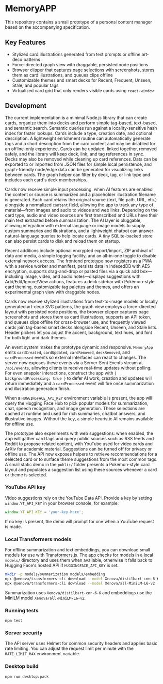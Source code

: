 # MemoryAPP

This repository contains a small prototype of a personal content manager based on the accompanying specification.

## Key Features
- Stylized card illustrations generated from text prompts or offline art-deco patterns
- Force-directed graph view with draggable, persisted node positions
- Browser clipper that captures page selections with screenshots,
  stores them as card illustrations, and queues clips offline
- Customizable themes and smart decks for Recent, Frequent, Unseen, Stale, and popular tags
- Virtualized card grid that only renders visible cards using `react-window`

## Development

The current implementation is a minimal Node.js library that can create cards, organize them into decks and perform simple tag-based, text-based, and semantic search. Semantic queries run against a locality-sensitive hash index for faster lookups. Cards include a type, creation date, and optional description. A lightweight enrichment routine can automatically generate tags and a short description from the card content and may be disabled for an offline-only experience. Cards can be updated, linked together, removed safely, and the library will keep deck, link, and tag references in sync. Decks may also be removed while cleaning up card references. Data can be exported to or imported from JSON files for simple local persistence, and graph-friendly node/edge data can be generated for visualizing links between cards.
The graph helper can filter by deck, tag, or link type and includes each card's deck memberships.

Cards now receive simple input processing: when AI features are enabled the content or source is summarized and a placeholder illustration filename is generated. Each card retains the original source (text, file path, URL, etc.) alongside a normalized `content` field, allowing the app to track any type of material—from images and audio to videos and web links. Depending on the card type, audio and video sources are first transcribed and URLs have their main text extracted before summarization. The AI layer is pluggable, allowing integration with external language or image models to supply custom summaries and illustrations, and a lightweight chatbot can answer natural-language queries to help locate cards. A tiny SQLite-backed store can also persist cards to disk and reload them on startup.

Recent additions include optional encrypted export/import, ZIP archival of data and media, a simple logging facility, and an all-in-one toggle to disable external network access. The frontend prototype now registers as a PWA with a service worker and manifest, persists data in IndexedDB with AES encryption, supports drag-and-drop or pasted files via a quick add box—including image, video, and audio notes—displays suggestions with Add/Edit/Ignore/View actions, features a deck sidebar with Pokémon-style card theming, customizable tag palettes and themes, and offers an experimental graph view with draggable nodes.

Cards now receive stylized illustrations from text-to-image models or locally generated art-deco SVG patterns, the graph view employs a force-directed layout with persisted node positions, the browser clipper captures page screenshots and stores them as card illustrations, supports an API token, and queues clips offline for cross-browser use, and frequently viewed cards join tag-based smart decks alongside Recent, Unseen, and Stale lists. Header pickers let you adjust the accent, background, text hues, and font for both light and dark themes.

An event system makes the prototype dynamic and responsive. `MemoryApp` emits `cardCreated`, `cardUpdated`, `cardRemoved`, `deckRemoved`, and `cardProcessed` events so external interfaces can react to changes. The server now exposes these events via a Server-Sent Events stream at `/api/events`, allowing clients to receive real-time updates without polling. For even snappier interactions, construct the app with `{ backgroundProcessing: true }` to defer AI work; creation and updates will return immediately and a `cardProcessed` event will fire once summarization and illustration generation finish.

When a `HUGGINGFACE_API_KEY` environment variable is present, the app will query the Hugging Face Hub to pick popular models for summarization, chat, speech recognition, and image generation. These selections are cached at runtime and used for rich summaries, chatbot answers, and illustrative images. Without the key, a simple heuristic AI remains available for offline use.

The prototype also experiments with web suggestions: when enabled, the app will gather card tags and query public sources such as RSS feeds and Reddit to propose related content, with YouTube used for video cards and ArXiv for academic material. Suggestions can be turned off for privacy or offline use. The API now exposes helpers to retrieve recommendations for a selected card or to surface theme suggestions from the most common tags. A small static demo in the `public/` folder presents a Pokémon-style card layout and populates a suggestion list using these sources whenever a card or theme is selected.

### YouTube API key

Video suggestions rely on the YouTube Data API. Provide a key by setting `window.YT_API_KEY` in your browser console, for example:

```js
window.YT_API_KEY = 'your-key-here';
```

If no key is present, the demo will prompt for one when a YouTube request is made.

### Local Transformers models

For offline summarization and text embeddings, you can download small models for use with [Transformers.js](https://github.com/xenova/transformers.js). The app checks for models in a local `models/` directory and uses them when available, otherwise it falls back to Hugging Face's hosted API if `HUGGINGFACE_API_KEY` is set.

```bash
mkdir -p models/summarization models/embedding
npx @xenova/transformers-cli download --model Xenova/distilbart-cnn-6-6 --dir models/summarization
npx @xenova/transformers-cli download --model Xenova/all-MiniLM-L6-v2 --dir models/embedding
```

Summarization uses `Xenova/distilbart-cnn-6-6` and embeddings use the MiniLM model `Xenova/all-MiniLM-L6-v2`.

### Running tests

```
npm test
```

### Server security

The API server uses Helmet for common security headers and applies basic rate limiting.
You can adjust the request limit per minute with the `RATE_LIMIT_MAX` environment variable.

### Desktop build

```
npm run desktop:pack
```
